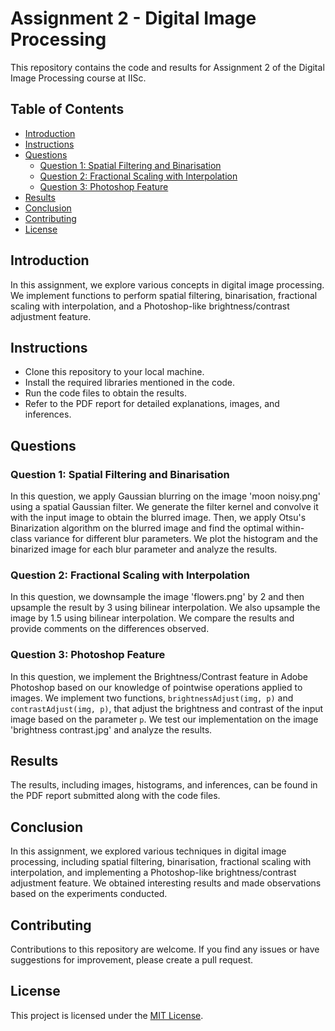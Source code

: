# Assignment 2 - Digital Image Processing

This repository contains the code and results for Assignment 2 of the Digital Image Processing course at IISc.

## Table of Contents
- [Introduction](#introduction)
- [Instructions](#instructions)
- [Questions](#questions)
    - [Question 1: Spatial Filtering and Binarisation](#question-1-spatial-filtering-and-binarisation)
    - [Question 2: Fractional Scaling with Interpolation](#question-2-fractional-scaling-with-interpolation)
    - [Question 3: Photoshop Feature](#question-3-photoshop-feature)
- [Results](#results)
- [Conclusion](#conclusion)
- [Contributing](#contributing)
- [License](#license)

## Introduction
In this assignment, we explore various concepts in digital image processing. We implement functions to perform spatial filtering, binarisation, fractional scaling with interpolation, and a Photoshop-like brightness/contrast adjustment feature.

## Instructions
- Clone this repository to your local machine.
- Install the required libraries mentioned in the code.
- Run the code files to obtain the results.
- Refer to the PDF report for detailed explanations, images, and inferences.

## Questions
### Question 1: Spatial Filtering and Binarisation
In this question, we apply Gaussian blurring on the image 'moon noisy.png' using a spatial Gaussian filter. We generate the filter kernel and convolve it with the input image to obtain the blurred image. Then, we apply Otsu's Binarization algorithm on the blurred image and find the optimal within-class variance for different blur parameters. We plot the histogram and the binarized image for each blur parameter and analyze the results.

### Question 2: Fractional Scaling with Interpolation
In this question, we downsample the image 'flowers.png' by 2 and then upsample the result by 3 using bilinear interpolation. We also upsample the image by 1.5 using bilinear interpolation. We compare the results and provide comments on the differences observed.

### Question 3: Photoshop Feature
In this question, we implement the Brightness/Contrast feature in Adobe Photoshop based on our knowledge of pointwise operations applied to images. We implement two functions, `brightnessAdjust(img, p)` and `contrastAdjust(img, p)`, that adjust the brightness and contrast of the input image based on the parameter `p`. We test our implementation on the image 'brightness contrast.jpg' and analyze the results.

## Results
The results, including images, histograms, and inferences, can be found in the PDF report submitted along with the code files.

## Conclusion
In this assignment, we explored various techniques in digital image processing, including spatial filtering, binarisation, fractional scaling with interpolation, and implementing a Photoshop-like brightness/contrast adjustment feature. We obtained interesting results and made observations based on the experiments conducted.

## Contributing
Contributions to this repository are welcome. If you find any issues or have suggestions for improvement, please create a pull request.

## License
This project is licensed under the [MIT License](LICENSE).
